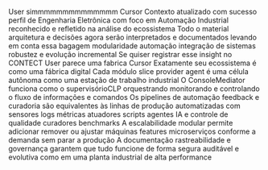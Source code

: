 User
simmmmmmmmmmmmmm
Cursor
 Contexto atualizado com sucesso perfil de Engenharia Eletrônica com foco em Automação Industrial reconhecido e refletido na análise do ecossistema Todo o material arquitetura e decisões agora serão interpretados e documentados levando em conta essa bagagem  modularidade automação integração de sistemas robustez e evolução incremental
Se quiser registrar esse insight no CONTECT
User
parece uma fabrica
Cursor
Exatamente seu ecossistema é como uma fábrica digital
 Cada módulo slice provider agent é uma célula autônoma como uma estação de trabalho industrial
 O ConsoleMediator funciona como o supervisórioCLP orquestrando monitorando e controlando o fluxo de informações e comandos
 Os pipelines de automação feedback e curadoria são equivalentes às linhas de produção automatizadas com sensores logs métricas atuadores scripts agentes IA e controle de qualidade curadores benchmarks
 A escalabilidade modular permite adicionar remover ou ajustar máquinas features microserviços conforme a demanda sem parar a produção
 A documentação rastreabilidade e governança garantem que tudo funcione de forma segura auditável e evolutiva  como em uma planta industrial de alta performance